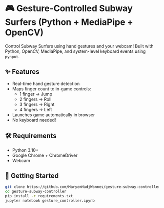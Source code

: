 
# 🎮 Gesture-Controlled Subway Surfers (Python + MediaPipe + OpenCV)

Control Subway Surfers using hand gestures and your webcam!
Built with Python, OpenCV, MediaPipe, and system-level keyboard events using `pynput`.

## ✨ Features
- Real-time hand gesture detection
- Maps finger count to in-game controls:
  - 1 finger → Jump
  - 2 fingers → Roll
  - 3 fingers → Right
  - 4 fingers → Left
- Launches game automatically in browser
- No keyboard needed!

## 🛠 Requirements
- Python 3.10+
- Google Chrome + ChromeDriver
- Webcam

## 🚀 Getting Started

```bash
git clone https://github.com/MaryemHadjWannes/gesture-subway-controller.git
cd gesture-subway-controller
pip install -r requirements.txt
jupyter notebook gesture_controller.ipynb
